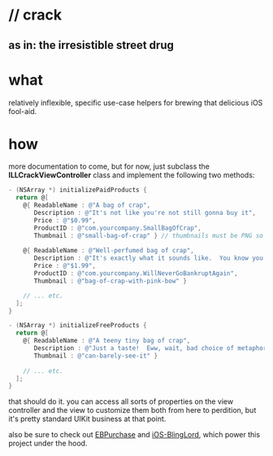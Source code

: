 # // crack

## as in: the irresistible street drug

# what

relatively inflexible, specific use-case helpers for brewing that delicious iOS
fool-aid.

# how

more documentation to come, but for now, just subclass the
**ILLCrackViewController** class and implement the following two methods:

```objective-c
- (NSArray *) initializePaidProducts {
  return @[
    @{ ReadableName : @"A bag of crap",
       Description : @"It's not like you're not still gonna buy it",
       Price : @"$0.99",
       ProductID : @"com.yourcompany.SmallBagOfCrap",
       Thumbnail : @"small-bag-of-crap" } // thumbnails must be PNG so no extension is needed
    
    @{ ReadableName : @"Well-perfumed bag of crap",
       Description : @"It's exactly what it sounds like.  You know you can't help but click that buy button.",
       Price : @"$1.99",
       ProductID : @"com.yourcompany.WillNeverGoBankruptAgain",
       Thumbnail : @"bag-of-crap-with-pink-bow" }

    // ... etc.
  ];
}

- (NSArray *) initializeFreeProducts {
  return @[
    @{ ReadableName : @"A teeny tiny bag of crap",
       Description : @"Just a taste!  Eww, wait, bad choice of metaphors.",
       Thumbnail : @"can-barely-see-it" }
    
    // ... etc.
  ];
}
```

that should do it.  you can access all sorts of properties on the view
controller and the view to customize them both from here to perdition, but it's
pretty standard UIKit business at that point.

also be sure to check out [EBPurchase](http://github.com/ebutterfly/EBPurchase)
and [iOS-BlingLord](http://github.com/brynbellomy/iOS-BlingLord), which power
this project under the hood.

